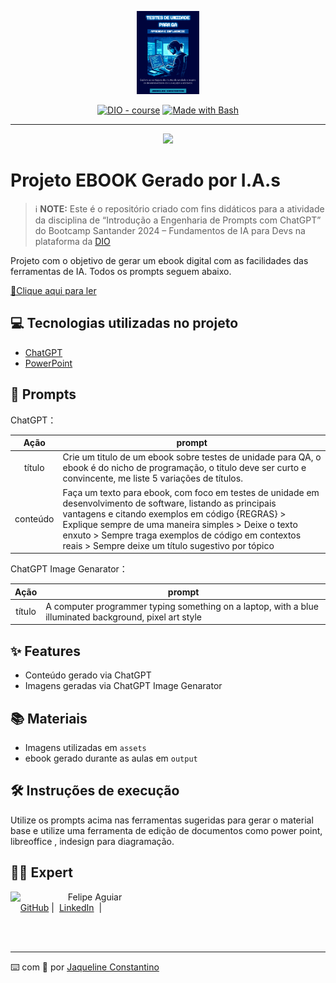 <p align="center">
    <img width="100" src=".github/assets/banner.png">
</p>


<p align="center">
<a href="https://dio.me/"><img src="https://img.shields.io/badge/DIO-Course-28DA77?logo=youtube" alt="DIO - course"></a>
<a href="https://www.gnu.org/software/bash/" title="Go to Bash homepage"><img src="https://img.shields.io/badge/Prompt-Project-blue?logo=gnu-bash&amp;logoColor=white" alt="Made with Bash"></a></p>

-------


<p align="center">
<img 
    src="./assets/cover.png"
    width="400"  
/>
</p>

# Projeto EBOOK Gerado por I.A.s


 > ℹ️ **NOTE:** Este é o repositório criado com fins didáticos para a atividade da disciplina de “Introdução a Engenharia de Prompts com ChatGPT” do Bootcamp Santander 2024 – Fundamentos de IA para Devs na plataforma da [DIO](https://dio.me)

Projeto com o objetivo de gerar um ebook digital com as facilidades das ferramentas de IA. Todos os prompts
seguem abaixo.

<a href="https://github.com/cnjaqueline/ebook-created-using-chatGPT/blob/main/output/Ebook_IA_Unit_Testing.pdf" title="View PDF now"> 📕Clique aqui para ler</a>

## 💻 Tecnologias utilizadas no projeto

- [ChatGPT](https://chat.openai.com/) 
- [PowerPoint](https://www.microsoft.com/en/microsoft-365/powerpoint)

## 🧠 Prompts


ChatGPT：

|   Ação   | prompt                                                                                                                                                                                                                                                                         |
| :------: | ------------------------------------------------------------------------------------------------------------------------------------------------------------------------------------------------------------------------------------------------------------------------------ |
|  título  | Crie um titulo de um ebook sobre testes de unidade para QA, o ebook é do nicho de programação, o titulo deve ser curto e convincente, me liste 5 variações de títulos.                                                        |
| conteúdo | Faça um texto para ebook, com foco em testes de unidade em desenvolvimento de software, listando as principais vantagens e citando exemplos em código {REGRAS} > Explique sempre de uma maneira simples > Deixe o texto enxuto > Sempre traga exemplos de código em contextos reais > Sempre deixe um título sugestivo por tópico |


ChatGPT Image Genarator：

|  Ação  | prompt                                                                                 |
| :----: | -------------------------------------------------------------------------------------- |
| título | A computer programmer typing something on a laptop, with a blue illuminated background, pixel art style |

## ✨ Features

- Conteúdo gerado via ChatGPT
- Imagens geradas via ChatGPT Image Genarator

## 📚 Materiais

- Imagens utilizadas em `assets`
- ebook gerado durante as aulas em `output`

## 🛠️ Instruções de execução

Utilize os prompts acima nas ferramentas sugeridas para gerar o material base e utilize uma ferramenta de edição de documentos como power point, libreoffice , indesign para diagramação.

## 👨‍💻 Expert

<p>
    <img 
      align=left 
      margin=10 
      width=80 
      src="https://avatars.githubusercontent.com/u/78482349?v=4"
    />
    <p>&nbsp&nbsp&nbspFelipe Aguiar<br>
    &nbsp&nbsp&nbsp
    <a href="https://github.com/cnjaqueline">
    GitHub</a>&nbsp;|&nbsp;
    <a href="www.linkedin.com/in/
jaquelineconstantino">LinkedIn</a>
&nbsp;|&nbsp;</p>
</p>
<br/><br/>
<p>

---

⌨️ com 💜 por [Jaqueline Constantino](https://github.com/cnjaqueline)